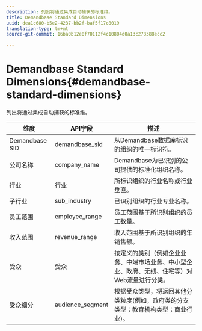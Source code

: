 ```yaml
---
description: 列出将通过集成自动捕获的标准维。
title: Demandbase Standard Dimensions
uuid: dea1c680-b5e2-4237-bb2f-baf5f17c8019
translation-type: tm+mt
source-git-commit: 16ba0b12e0f70112f4c10804d0a13c278388ecc2

---
```



# Demandbase Standard Dimensions{#demandbase-standard-dimensions}

列出将通过集成自动捕获的标准维。

| 维度 | API字段 | 描述 |
|---|---|---|
| Demandbase SID | demandbase_sid | 从Demandbase数据库标识的组织的唯一标识符。 |
| 公司名称 | company_name | Demandbase为已识别的公司提供的标准化组织名称。 |
| 行业 | 行业 | 所标识组织的行业名称或行业垂直。 |
| 子行业 | sub_industry | 已识别组织的行业专业名称。 |
| 员工范围 | employee_range | 员工范围基于所识别组织的员工数量。 |
| 收入范围 | revenue_range | 收入范围基于所识别组织的年销售额。 |
| 受众 | 受众 | 按定义的类别（例如企业业务、中端市场业务、中小型企业、政府、无线、住宅等）对Web流量进行分类。 |
| 受众细分 | audience_segment | 根据受众类型，将返回其他分类粒度(例如，政府类的分支类型；教育机构类型；商业行业)。 |


